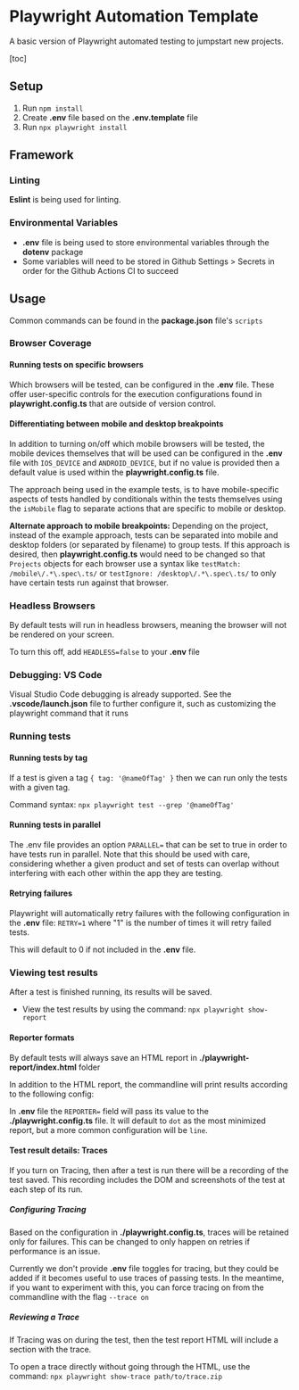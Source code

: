 # Playwright Automation Template

A basic version of Playwright automated testing to jumpstart new projects.

[toc]

## Setup

1. Run `npm install`
2. Create **.env** file based on the **.env.template** file
3. Run `npx playwright install`

## Framework

### Linting

**Eslint** is being used for linting.

### Environmental Variables

* **.env** file is being used to store environmental variables through the **dotenv** package
* Some variables will need to be stored in Github Settings > Secrets in order for the Github Actions CI to succeed

## Usage

Common commands can be found in the **package.json** file's `scripts`

### Browser Coverage

#### Running tests on specific browsers

Which browsers will be tested, can be configured in the **.env** file. These offer user-specific controls for the execution configurations found in **playwright.config.ts** that are outside of version control.

#### Differentiating between mobile and desktop breakpoints

In addition to turning on/off which mobile browsers will be tested, the mobile devices themselves that will be used can be configured in the **.env** file with `IOS_DEVICE` and `ANDROID_DEVICE`, but if no value is provided then a default value is used within the **playwright.config.ts** file.

The approach being used in the example tests, is to have mobile-specific aspects of tests  handled by conditionals within the tests themselves using the `isMobile` flag to separate actions that are specific to mobile or desktop.

**Alternate approach to mobile breakpoints:** Depending on the project, instead of the example approach, tests can be separated into mobile and desktop folders (or separated by filename) to group tests. If this approach is desired, then **playwright.config.ts** would need to be changed so that `Projects` objects for each browser use a syntax like `testMatch: /mobile\/.*\.spec\.ts/` or `testIgnore: /desktop\/.*\.spec\.ts/` to only have certain tests run against that browser.

### Headless Browsers

By default tests will run in headless browsers, meaning the browser will not be rendered on your screen.

To turn this off, add `HEADLESS=false` to your **.env** file

### Debugging: VS Code

Visual Studio Code debugging is already supported. See the **.vscode/launch.json** file to further configure it, such as customizing the playwright command that it runs

### Running tests

#### Running tests by tag

If a test is given a tag `{ tag: '@nameOfTag' }` then we can run only the tests with a given tag.

Command syntax: `npx playwright test --grep '@nameOfTag'`

#### Running tests in parallel

The .env file provides an option `PARALLEL=` that can be set to true in order to have tests run in parallel. Note that this should be used with care, considering whether a given product and set of tests can overlap without interfering with each other within the app they are testing.

#### Retrying failures

Playwright will automatically retry failures with the following configuration in the **.env** file: `RETRY=1` where "1" is the number of times it will retry failed tests.

This will default to 0 if not included in the **.env** file.

### Viewing test results

After a test is finished running, its results will be saved.

* View the test results by using the command: `npx playwright show-report`

#### Reporter formats

By default tests will always save an HTML report in **./playwright-report/index.html** folder

In addition to the HTML report, the commandline will print results according to the following config:

In **.env** file the `REPORTER=` field will pass its value to the **./playwright.config.ts** file. It will default to `dot` as the most minimized report, but a more common configuration will be `line`.

#### Test result details: Traces

If you turn on Tracing, then after a test is run there will be a recording of the test saved. This recording includes the DOM and screenshots of the test at each step of its run.

##### Configuring Tracing

Based on the configuration in **./playwright.config.ts**, traces will be retained only for failures. This can be changed to only happen on retries if performance is an issue.

Currently we don't provide **.env** file toggles for tracing, but they could be added if it becomes useful to use traces of passing tests. In the meantime, if you want to experiment with this, you can force tracing on from the commandline with the flag `--trace on`

##### Reviewing a Trace

If Tracing was on during the test, then the test report HTML will include a section with the trace.

To open a trace directly without going through the HTML, use the command: `npx playwright show-trace path/to/trace.zip`
